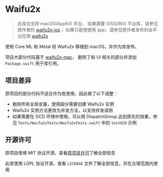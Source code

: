 # Waifu2x

> 此库仅支持 macOS(AppKit) 平台，
> 如果需要 iOS(UIKit) 平台库，请参见原作者的 [waifu2x-ios](https://github.com/imxieyi/waifu2x-ios)；
> 如果只是想使用 app，请参见原作者发布的全平台应用 [waifu2x](https://apps.apple.com/us/app/waifu2x/id1286485858)

使用 Core ML 和 Metal 将 Waifu2x 移植到 macOS，并作为库发布。

项目大部分代码基于 [waifu2x-mac](https://github.com/imxieyi/waifu2x-mac)，
删除了和 UI 相关的部分并添加 `Package.swift` 用于库引用。

## 项目差异

原项目的部分代码不适合作为库使用，因此做了以下调整：

- 删除所有全局变量，使用超分需要创建 Waifu2x 实例
- Waifu2x 实例方法更改为并发方法，以支持并发调用
- 如果需要在 GCD 环境中使用，可以用 DispatchGroup 达到原先的效果，参见 `Tests/Waifu2xTests/Waifu2xTests.swift` 中的 `testGCD` 示例

## 开源许可

原项目使用 MIT 协议开源，查看[原项目许可](https://github.com/imxieyi/waifu2x-mac/blob/master/README.md)了解全部信息

此库使用 LGPL 协议开源，查看 `LICENSE` 文件了解全部信息，并在合理范围内使用

